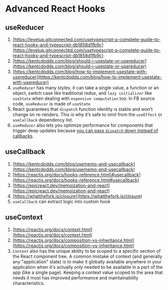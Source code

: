# Advanced React Hooks

## useReducer

1. [https://levelup.gitconnected.com/usetypescript-a-complete-guide-to-react-hooks-and-typescript-db1858d1fb9c](https://levelup.gitconnected.com/usetypescript-a-complete-guide-to-react-hooks-and-typescript-db1858d1fb9c)
2. [https://kentcdodds.com/blog/should-i-usestate-or-usereducer](https://kentcdodds.com/blog/should-i-usestate-or-usereducer)
3. [https://kentcdodds.com/blog/how-to-implement-usestate-with-usereducer](https://kentcdodds.com/blog/how-to-implement-usestate-with-usereducer)
4. `useReducer` has many styles, it can take a single value, a function or an object, switch case like traditional redux, and `lazy initializer` like `useState` when dealing with `expensive computation` too. In FB source code, `useReducer` is made of `useState` 
5. React guarantees that `dispatch` function identity is stable and won’t change on re-renders. This is why it’s safe to omit from the `useEffect` or `useCallback` dependency list.
6. `useReducer` also lets you optimize performance for components that trigger deep updates because [you can pass `dispatch` down instead of callbacks](https://reactjs.org/docs/hooks-faq.html#how-to-avoid-passing-callbacks-down).

## useCallback

1. [https://kentcdodds.com/blog/usememo-and-usecallback](https://kentcdodds.com/blog/usememo-and-usecallback)
2. [https://reactjs.org/docs/hooks-reference.html\#usecallback](https://reactjs.org/docs/hooks-reference.html#usecallback)
3. [https://epicreact.dev/memoization-and-react](https://epicreact.dev/memoization-and-react)
4. [https://whatthefork.is/closure](https://whatthefork.is/closure)
5. `useCallback` can extract logic into custom hook



## useContext

1. [https://reactjs.org/docs/context.html](https://reactjs.org/docs/context.html)
2. [https://reactjs.org/docs/composition-vs-inheritance.html](https://reactjs.org/docs/composition-vs-inheritance.html)
3. `Context` also has the unique ability to be scoped to a specific section of the React component tree. A common mistake of context \(and generally any "application" state\) is to make it globally available anywhere in your application when it's actually only needed to be available in a part of the app \(like a single page\). Keeping a context value scoped to the area that needs it most has improved performance and maintainability characteristics.

